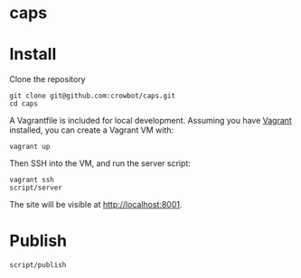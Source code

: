 # caps

# Install

Clone the repository

```
git clone git@github.com:crowbot/caps.git
cd caps
```

A Vagrantfile is included for local development. Assuming you have [Vagrant](https://www.vagrantup.com/) installed, you can create a Vagrant VM with:

```
vagrant up
```

Then SSH into the VM, and run the server script:

```
vagrant ssh
script/server
```

The site will be visible at <http://localhost:8001>.

# Publish

```
script/publish

